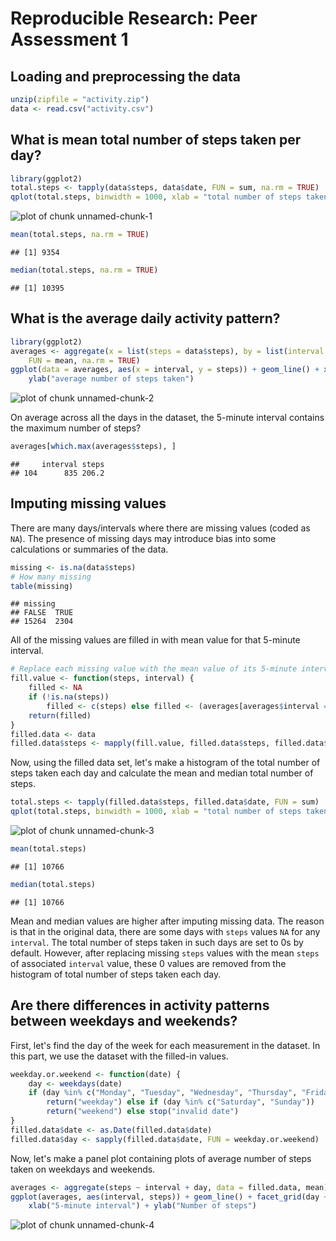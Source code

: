 # Reproducible Research: Peer Assessment 1

## Loading and preprocessing the data

```r
unzip(zipfile = "activity.zip")
data <- read.csv("activity.csv")
```


## What is mean total number of steps taken per day?

```r
library(ggplot2)
total.steps <- tapply(data$steps, data$date, FUN = sum, na.rm = TRUE)
qplot(total.steps, binwidth = 1000, xlab = "total number of steps taken each day")
```

![plot of chunk unnamed-chunk-1](figure/unnamed-chunk-1.png) 

```r
mean(total.steps, na.rm = TRUE)
```

```
## [1] 9354
```

```r
median(total.steps, na.rm = TRUE)
```

```
## [1] 10395
```


## What is the average daily activity pattern?

```r
library(ggplot2)
averages <- aggregate(x = list(steps = data$steps), by = list(interval = data$interval), 
    FUN = mean, na.rm = TRUE)
ggplot(data = averages, aes(x = interval, y = steps)) + geom_line() + xlab("5-minute interval") + 
    ylab("average number of steps taken")
```

![plot of chunk unnamed-chunk-2](figure/unnamed-chunk-2.png) 


On average across all the days in the dataset, the 5-minute interval contains
the maximum number of steps?

```r
averages[which.max(averages$steps), ]
```

```
##     interval steps
## 104      835 206.2
```


## Imputing missing values

There are many days/intervals where there are missing values (coded as `NA`). The presence of missing days may introduce bias into some calculations or summaries of the data.


```r
missing <- is.na(data$steps)
# How many missing
table(missing)
```

```
## missing
## FALSE  TRUE 
## 15264  2304
```


All of the missing values are filled in with mean value for that 5-minute
interval.


```r
# Replace each missing value with the mean value of its 5-minute interval
fill.value <- function(steps, interval) {
    filled <- NA
    if (!is.na(steps)) 
        filled <- c(steps) else filled <- (averages[averages$interval == interval, "steps"])
    return(filled)
}
filled.data <- data
filled.data$steps <- mapply(fill.value, filled.data$steps, filled.data$interval)
```

Now, using the filled data set, let's make a histogram of the total number of steps taken each day and calculate the mean and median total number of steps.


```r
total.steps <- tapply(filled.data$steps, filled.data$date, FUN = sum)
qplot(total.steps, binwidth = 1000, xlab = "total number of steps taken each day")
```

![plot of chunk unnamed-chunk-3](figure/unnamed-chunk-3.png) 

```r
mean(total.steps)
```

```
## [1] 10766
```

```r
median(total.steps)
```

```
## [1] 10766
```


Mean and median values are higher after imputing missing data. The reason is
that in the original data, there are some days with `steps` values `NA` for 
any `interval`. The total number of steps taken in such days are set to 0s by
default. However, after replacing missing `steps` values with the mean `steps`
of associated `interval` value, these 0 values are removed from the histogram
of total number of steps taken each day.

## Are there differences in activity patterns between weekdays and weekends?
First, let's find the day of the week for each measurement in the dataset. In
this part, we use the dataset with the filled-in values.


```r
weekday.or.weekend <- function(date) {
    day <- weekdays(date)
    if (day %in% c("Monday", "Tuesday", "Wednesday", "Thursday", "Friday")) 
        return("weekday") else if (day %in% c("Saturday", "Sunday")) 
        return("weekend") else stop("invalid date")
}
filled.data$date <- as.Date(filled.data$date)
filled.data$day <- sapply(filled.data$date, FUN = weekday.or.weekend)
```


Now, let's make a panel plot containing plots of average number of steps taken
on weekdays and weekends.

```r
averages <- aggregate(steps ~ interval + day, data = filled.data, mean)
ggplot(averages, aes(interval, steps)) + geom_line() + facet_grid(day ~ .) + 
    xlab("5-minute interval") + ylab("Number of steps")
```

![plot of chunk unnamed-chunk-4](figure/unnamed-chunk-4.png) 
